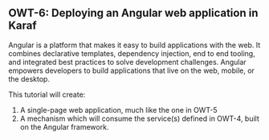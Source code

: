 ## OWT-6: Deploying an Angular web application in Karaf
Angular is a platform that makes it easy to build applications with the web. It combines declarative templates, dependency injection, end to end tooling, and integrated best practices to solve development challenges. Angular empowers developers to build applications that live on the web, mobile, or the desktop.

This tutorial will create:
1. A single-page web application, much like the one in OWT-5
2. A mechanism which will consume the service(s) defined in OWT-4, built on the Angular framework.
